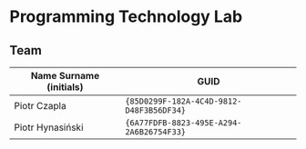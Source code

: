 # Programming Technology Lab

## Team

| Name Surname (initials) | GUID                                     |
| ----------------------- | ---------------------------------------- |
| Piotr Czapla            | `{85D0299F-182A-4C4D-9812-D48F3B56DF34}` |
| Piotr Hynasiński        | `{6A77FDFB-8823-495E-A294-2A6B26754F33}` |
